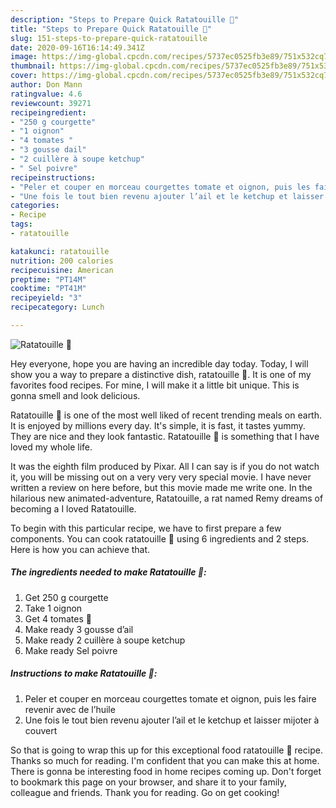 ```yaml
---
description: "Steps to Prepare Quick Ratatouille 🥰"
title: "Steps to Prepare Quick Ratatouille 🥰"
slug: 151-steps-to-prepare-quick-ratatouille
date: 2020-09-16T16:14:49.341Z
image: https://img-global.cpcdn.com/recipes/5737ec0525fb3e89/751x532cq70/ratatouille-🥰-photo-principale-de-la-recette.jpg
thumbnail: https://img-global.cpcdn.com/recipes/5737ec0525fb3e89/751x532cq70/ratatouille-🥰-photo-principale-de-la-recette.jpg
cover: https://img-global.cpcdn.com/recipes/5737ec0525fb3e89/751x532cq70/ratatouille-🥰-photo-principale-de-la-recette.jpg
author: Don Mann
ratingvalue: 4.6
reviewcount: 39271
recipeingredient:
- "250 g courgette"
- "1 oignon"
- "4 tomates "
- "3 gousse dail"
- "2 cuillère à soupe ketchup"
- " Sel poivre"
recipeinstructions:
- "Peler et couper en morceau courgettes tomate et oignon, puis les faire revenir avec de l’huile"
- "Une fois le tout bien revenu ajouter l’ail et le ketchup et laisser mijoter à couvert"
categories:
- Recipe
tags:
- ratatouille

katakunci: ratatouille 
nutrition: 200 calories
recipecuisine: American
preptime: "PT14M"
cooktime: "PT41M"
recipeyield: "3"
recipecategory: Lunch

---
```



![Ratatouille 🥰](https://img-global.cpcdn.com/recipes/5737ec0525fb3e89/751x532cq70/ratatouille-🥰-photo-principale-de-la-recette.jpg)

Hey everyone, hope you are having an incredible day today. Today, I will show you a way to prepare a distinctive dish, ratatouille 🥰. It is one of my favorites food recipes. For mine, I will make it a little bit unique. This is gonna smell and look delicious.

Ratatouille 🥰 is one of the most well liked of recent trending meals on earth. It is enjoyed by millions every day. It's simple, it is fast, it tastes yummy. They are nice and they look fantastic. Ratatouille 🥰 is something that I have loved my whole life.

It was the eighth film produced by Pixar. All I can say is if you do not watch it, you will be missing out on a very very very special movie. I have never written a review on here before, but this movie made me write one. In the hilarious new animated-adventure, Ratatouille, a rat named Remy dreams of becoming a I loved Ratatouille.


To begin with this particular recipe, we have to first prepare a few components. You can cook ratatouille 🥰 using 6 ingredients and 2 steps. Here is how you can achieve that.

<!--inarticleads1-->

##### The ingredients needed to make Ratatouille 🥰:

1. Get 250 g courgette
1. Take 1 oignon
1. Get 4 tomates 🍅
1. Make ready 3 gousse d’ail
1. Make ready 2 cuillère à soupe ketchup
1. Make ready  Sel poivre




<!--inarticleads2-->

##### Instructions to make Ratatouille 🥰:

1. Peler et couper en morceau courgettes tomate et oignon, puis les faire revenir avec de l’huile
1. Une fois le tout bien revenu ajouter l’ail et le ketchup et laisser mijoter à couvert




So that is going to wrap this up for this exceptional food ratatouille 🥰 recipe. Thanks so much for reading. I'm confident that you can make this at home. There is gonna be interesting food in home recipes coming up. Don't forget to bookmark this page on your browser, and share it to your family, colleague and friends. Thank you for reading. Go on get cooking!
